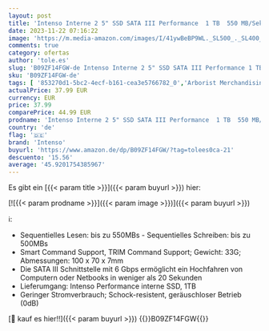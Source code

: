 ```yaml
---
layout: post
title: 'Intenso Interne 2 5" SSD SATA III Performance  1 TB  550 MB/Sekunden  Schwarz  Festkörper-Laufwerk'
date: 2023-11-22 07:16:22
image: 'https://m.media-amazon.com/images/I/41ywBeBP9WL._SL500_._SL400_.jpg'
comments: true
category: ofertas
author: 'tole.es'
slug: 'B09ZF14FGW-de Intenso Interne 2 5" SSD SATA III Performance 1 TB 550...'
sku: 'B09ZF14FGW-de'
tags: [ '853270d1-5bc2-4ecf-b161-cea3e5766782_0','Arborist Merchandising Root','Computer & Zubehör','Custom Stores','Datenspeicher','Interne SSD','Interne Solid State Drives','Interner Speicher','Komponenten','PC-Gaming','Self Service','intenso','🇩🇪', ]
actualPrice: 37.99 EUR
currency: EUR
price: 37.99
comparePrice: 44.99 EUR
prodname: 'Intenso Interne 2 5" SSD SATA III Performance  1 TB  550 MB/Sekunden  Schwarz  Festkörper-Laufwerk'
country: 'de'
flag: '🇩🇪'
brand: 'Intenso'
buyurl: 'https://www.amazon.de/dp/B09ZF14FGW/?tag=tolees0ca-21'
descuento: '15.56'
average: '45.9201754385967'
---
```


Es gibt ein [{{< param title >}}]({{< param buyurl >}}) hier:

[![{{< param prodname >}}]({{< param image >}})]({{< param buyurl >}})

ℹ️:

- Sequentielles Lesen: bis zu 550MBs - Sequentielles Schreiben: bis zu 500MBs
- Smart Command Support, TRIM Command Support; Gewicht: 33G; Abmessungen: 100 x 70 x 7mm
- Die SATA III Schnittstelle mit 6 Gbps ermöglicht ein Hochfahren von Computern oder Netbooks in weniger als 20 Sekunden
- Lieferumgang: Intenso Performance interne SSD, 1TB
- Geringer Stromverbrauch; Schock-resistent, geräuschloser Betrieb (0dB)

[🛒 kauf es hier!!]({{< param buyurl >}})
{{<world>}}B09ZF14FGW{{</world>}}
